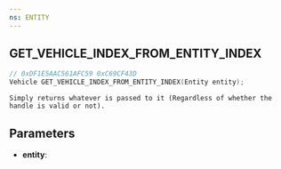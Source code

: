 ```yaml
---
ns: ENTITY
---
```

## GET_VEHICLE_INDEX_FROM_ENTITY_INDEX

```c
// 0xDF1E5AAC561AFC59 0xC69CF43D
Vehicle GET_VEHICLE_INDEX_FROM_ENTITY_INDEX(Entity entity);
```

```
Simply returns whatever is passed to it (Regardless of whether the handle is valid or not).
```

## Parameters
* **entity**:
